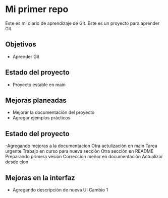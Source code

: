 # Mi primer repo
Este es mi diario de aprendizaje de Git.
Este es un proyecto para aprender Git.
## Objetivos
- Aprender Git
## Estado del proyecto
- Proyecto estable en main
## Mejoras planeadas
- Mejorar la documentaciòn del proyecto
- Agregar ejemplos pràcticos
## Estado del proyecto
-Agregando mejoras a la documentacion
Otra actulizaciòn en main
Tarea urgente
Trabajo en curso para nueva secciòn
Otra secciòn en README
Preparando primera vesiòn
Correcciòn menor en documentaciòn
Actualizar desde clon
## Mejoras en la interfaz
- Agregando descripciòn de nueva UI
Cambio 1
